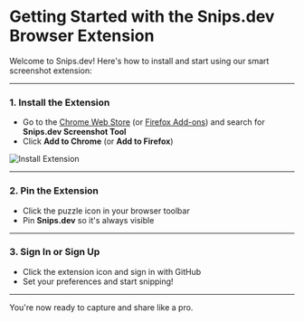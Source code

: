 # Getting Started with the Snips.dev Browser Extension

Welcome to Snips.dev! Here's how to install and start using our smart screenshot extension:

---

### 1. Install the Extension
- Go to the [Chrome Web Store](#) (or [Firefox Add-ons](#)) and search for **Snips.dev Screenshot Tool**
- Click **Add to Chrome** (or **Add to Firefox**)

![Install Extension](https://placehold.co/600x300?text=Install+Screenshot)

---

### 2. Pin the Extension
- Click the puzzle icon in your browser toolbar
- Pin **Snips.dev** so it's always visible

---

### 3. Sign In or Sign Up
- Click the extension icon and sign in with GitHub
- Set your preferences and start snipping!

---

You're now ready to capture and share like a pro.
